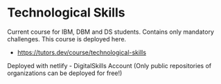 # Technological Skills

Current course for IBM, DBM and DS students. Contains only mandatory challenges. This course is deployed here.

- <https://tutors.dev/course/technological-skills>

Deployed with netlify - DigitalSkills Account (Only public repositories of organizations can be deployed for free!)

